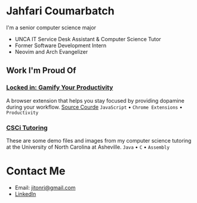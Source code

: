 # Jahfari Coumarbatch

I'm a senior computer science major

- UNCA IT Service Desk Assistant & Computer Science Tutor
- Former Software Development Intern
- Neovim and Arch Evangelizer

## Work I'm Proud Of

### [Locked in: Gamify Your Productivity](https://chromewebstore.google.com/detail/locked-in-gamify-your-pro/hnccboffaeebpnjldbajhocanokdhjjf?utm_source=item-share-cb)
A browser extension that helps you stay focused by providing dopamine during your workflow. [Source Courde](https://github.com/Jcoumarb/capstone)
`JavaScript` • `Chrome Extensions` • `Productivity`

### [CSCi Tutoring](https://github.com/Jcoumarb/Tutoring)
These are some demo files and images from my computer science tutoring at the University of North Carolina at Asheville.
`Java` • `C` • `Assembly`

# Contact Me

- Email: jitonri@gmail.com
- [LinkedIn](https://www.linkedin.com/in/jahfari-coumarbatch-ba0940200/)
